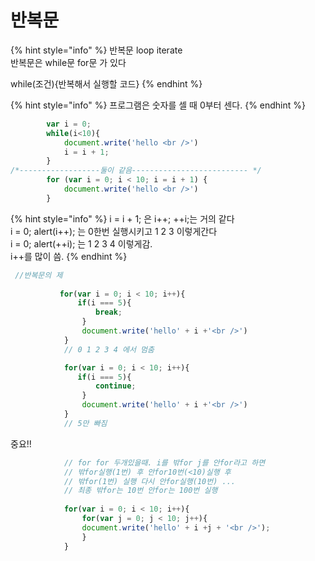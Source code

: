 # 반복문

{% hint style="info" %}
반복문 loop iterate  
반복문은 while문 for문 가 있다

while\(조건\){반복해서 실행할 코드}
{% endhint %}

{% hint style="info" %}
프로그램은 숫자를 셀 때 0부터 센다.
{% endhint %}

```javascript
        var i = 0;
        while(i<10){
            document.write('hello <br />')
            i = i + 1;
        }
/*------------------둘이 같음-------------------------- */
        for (var i = 0; i < 10; i = i + 1) {
            document.write('hello <br />')
        }
```

{% hint style="info" %}
i = i + 1; 은 i++; ++i;는 거의 같다  
i = 0; alert\(i++\); 는 0한번 실행시키고 1 2 3 이렇게간다  
i = 0; alert\(++i\); 는 1 2 3 4 이렇게감.  
i++를 많이 씀.
{% endhint %}

```javascript
 //반복문의 제
           
           for(var i = 0; i < 10; i++){
               if(i === 5){
                   break;
                }
                document.write('hello' + i +'<br />') 
            }
            // 0 1 2 3 4 에서 멈춤

            for(var i = 0; i < 10; i++){
               if(i === 5){
                   continue;
                }
                document.write('hello' + i +'<br />')
            }
            // 5만 빠짐
```



중요!!

```javascript
            // for for 두개있을때. i를 밖for j를 안for라고 하면
            // 밖for실행(1번) 후 안for10번(<10)실행 후
            // 밖for(1번) 실행 다시 안for실행(10번) ... 
            // 최종 밖for는 10번 안for는 100번 실행
            
            for(var i = 0; i < 10; i++){
                for(var j = 0; j < 10; j++){
                document.write('hello' + i +j + '<br />');
                }
            }
```


